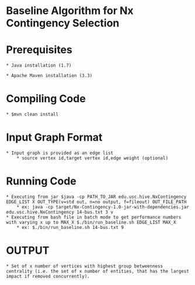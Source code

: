 
Baseline Algorithm for Nx Contingency Selection
================================================

Prerequisites
==============
    * Java installation (1.7)

    * Apache Maven installation (3.3)

Compiling Code
===============
    * $mvn clean install

Input Graph Format
====================
    * Input graph is provided as an edge list
        * source vertex id,target vertex id,edge weight (optional)

Running Code
============
    * Executing from jar $java -cp PATH_TO_JAR edu.usc.hive.NxContingency EDGE_LIST X OUT_TYPE(v=std out, n=no output, f=fileout) OUT_FILE_PATH
        * ex: java -cp target/Nx-Contingency-1.0-jar-with-dependencies.jar edu.usc.hive.NxContingency 14-bus.txt 3 v
    * Executing from bash file in batch mode to get performance numbers with varying x up to MAX_X $./bin/run_baseline.sh EDGE_LIST MAX_X
        * ex: $./bin/run_baseline.sh 14-bus.txt 9
OUTPUT
============
    * Set of x number of vertices with highest group betweenness centrality (i.e. the set of x number of entities, that has the largest impact if removed concurrently).
